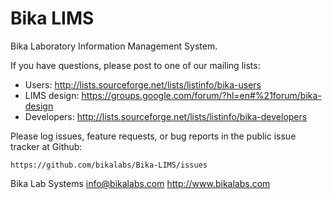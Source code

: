 Bika LIMS
=========

Bika Laboratory Information Management System.

If you have questions, please post to one of our mailing lists:

* Users: http://lists.sourceforge.net/lists/listinfo/bika-users
* LIMS design: https://groups.google.com/forum/?hl=en#%21forum/bika-design
* Developers: http://lists.sourceforge.net/lists/listinfo/bika-developers

Please log issues, feature requests, or bug reports in the public issue tracker at Github:

    https://github.com/bikalabs/Bika-LIMS/issues

Bika Lab Systems
info@bikalabs.com
http://www.bikalabs.com
